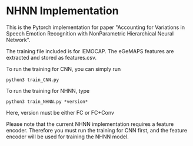 # NHNN Implementation

This is the Pytorch implementation for paper "Accounting for Variations in Speech Emotion Recognition with NonParametric Hierarchical Neural Network".

The training file included is for IEMOCAP. The eGeMAPS features are extracted and stored as features.csv. 

To run the training for CNN, you can simply run

```
python3 train_CNN.py
```

To run the training for NHNN, type

```
python3 train_NHNN.py *version*
```

Here, version must be either FC or FC+Conv

Please note that the current NHNN implementation requires a feature encoder. Therefore you must run the training for CNN first, and the feature encoder will be used for training the NHNN model. 
